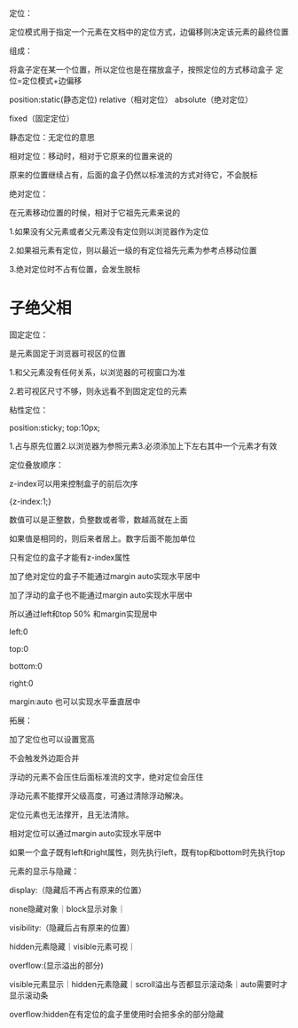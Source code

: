 定位：

定位模式用于指定一个元素在文档中的定位方式，边偏移则决定该元素的最终位置

组成：

将盒子定在某一个位置，所以定位也是在摆放盒子，按照定位的方式移动盒子   定位=定位模式+边偏移

position:static(静态定位) relative（相对定位） absolute（绝对定位）

fixed（固定定位）

静态定位：无定位的意思

相对定位：移动时，相对于它原来的位置来说的

原来的位置继续占有，后面的盒子仍然以标准流的方式对待它，不会脱标

绝对定位：

在元素移动位置的时候，相对于它祖先元素来说的

1.如果没有父元素或者父元素没有定位则以浏览器作为定位

2.如果祖元素有定位，则以最近一级的有定位祖先元素为参考点移动位置

3.绝对定位时不占有位置，会发生脱标

# 子绝父相

固定定位：

是元素固定于浏览器可视区的位置

1.和父元素没有任何关系，以浏览器的可视窗口为准

2.若可视区尺寸不够，则永远看不到固定定位的元素

粘性定位：

position:sticky; top:10px;

1.占与原先位置2.以浏览器为参照元素3.必须添加上下左右其中一个元素才有效

定位叠放顺序：

z-index可以用来控制盒子的前后次序

{z-index:1;}

数值可以是正整数，负整数或者零，数越高就在上面

如果值是相同的，则后来者居上。数字后面不能加单位

只有定位的盒子才能有z-index属性



加了绝对定位的盒子不能通过margin auto实现水平居中

加了浮动的盒子也不能通过margin auto实现水平居中

所以通过left和top 50% 和margin实现居中



left:0

top:0

bottom:0

right:0

margin:auto	也可以实现水平垂直居中

拓展：

加了定位也可以设置宽高

不会触发外边距合并

浮动的元素不会压住后面标准流的文字，绝对定位会压住

浮动元素不能撑开父级高度，可通过清除浮动解决。

定位元素也无法撑开，且无法清除。

相对定位可以通过margin auto实现水平居中

如果一个盒子既有left和right属性，则先执行left，既有top和bottom时先执行top



元素的显示与隐藏：

display:（隐藏后不再占有原来的位置）

none隐藏对象｜block显示对象｜

visibility:（隐藏后占有原来的位置）

hidden元素隐藏｜visible元素可视｜

overflow:(显示溢出的部分)

visible元素显示｜hidden元素隐藏｜scroll溢出与否都显示滚动条｜auto需要时才显示滚动条

overflow:hidden在有定位的盒子里使用时会把多余的部分隐藏